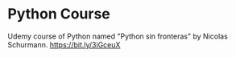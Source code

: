 # Python Course
Udemy course of Python named "Python sin fronteras" by Nicolas Schurmann.
https://bit.ly/3iGceuX
